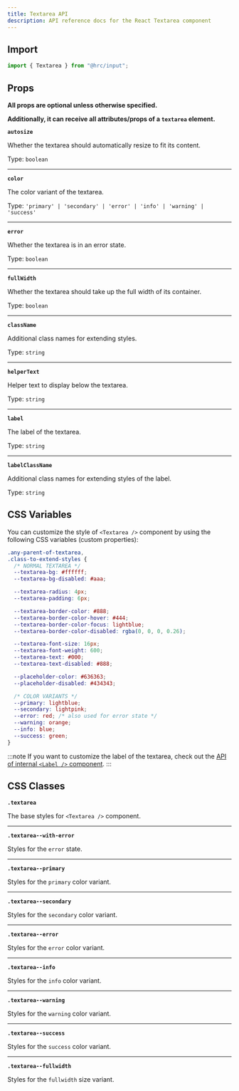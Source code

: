 ```yaml
---
title: Textarea API
description: API reference docs for the React Textarea component
---
```


## Import

```js
import { Textarea } from "@hrc/input";
```

## Props

**All props are optional unless otherwise specified.**

**Additionally, it can receive all attributes/props of a `textarea` element.**

**`autosize`**

Whether the textarea should automatically resize to fit its content.

Type: `boolean`

---

**`color`**

The color variant of the textarea.

Type: `'primary' | 'secondary' | 'error' | 'info' | 'warning' | 'success'`

---

**`error`**

Whether the textarea is in an error state.

Type: `boolean`

---

**`fullWidth`**

Whether the textarea should take up the full width of its container.

Type: `boolean`

---

**`className`**

Additional class names for extending styles.

Type: `string`

---

**`helperText`**

Helper text to display below the textarea.

Type: `string`

---

**`label`**

The label of the textarea.

Type: `string`

---

**`labelClassName`**

Additional class names for extending styles of the label.

Type: `string`

## CSS Variables

You can customize the style of `<Textarea />` component by using the following
CSS variables (custom properties):

```css
.any-parent-of-textarea,
.class-to-extend-styles {
  /* NORMAL TEXTAREA */
  --textarea-bg: #ffffff;
  --textarea-bg-disabled: #aaa;

  --textarea-radius: 4px;
  --textarea-padding: 6px;

  --textarea-border-color: #888;
  --textarea-border-color-hover: #444;
  --textarea-border-color-focus: lightblue;
  --textarea-border-color-disabled: rgba(0, 0, 0, 0.26);

  --textarea-font-size: 16px;
  --textarea-font-weight: 600;
  --textarea-text: #000;
  --textarea-text-disabled: #888;

  --placeholder-color: #636363;
  --placeholder-disabled: #434343;

  /* COLOR VARIANTS */
  --primary: lightblue;
  --secondary: lightpink;
  --error: red; /* also used for error state */
  --warning: orange;
  --info: blue;
  --success: green;
}
```

:::note
If you want to customize the label of the textarea, check out the [API of internal
`<Label />` component](../label).
:::

## CSS Classes

**`.textarea`**

The base styles for `<Textarea />` component.

---

**`.textarea--with-error`**

Styles for the `error` state.

---

**`.textarea--primary`**

Styles for the `primary` color variant.

---

**`.textarea--secondary`**

Styles for the `secondary` color variant.

---

**`.textarea--error`**

Styles for the `error` color variant.

---

**`.textarea--info`**

Styles for the `info` color variant.

---

**`.textarea--warning`**

Styles for the `warning` color variant.

---

**`.textarea--success`**

Styles for the `success` color variant.

---

**`.textarea--fullwidth`**

Styles for the `fullwidth` size variant.
